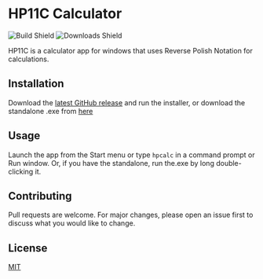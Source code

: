 # HP11C Calculator
![Build Shield](https://img.shields.io/badge/Build-Succeeding-sucess)
![Downloads Shield](https://img.shields.io/github/downloads/hadrianfinch/hp11c/total?label=Downloads)

HP11C is a calculator app for windows that uses Reverse Polish Notation for calculations.

## Installation

Download the [latest GitHub release](https://github.com/HadrianFinch/HP11C/releases) and run the installer, or download the standalone .exe from [here](https://github.com/HadrianFinch/HP11C/releases)

## Usage
Launch the app from the Start menu or type `hpcalc` in a command prompt or Run window. Or, if you have the standalone, run the.exe by long double-clicking it.

## Contributing
Pull requests are welcome. For major changes, please open an issue first to discuss what you would like to change.

## License
[MIT](https://choosealicense.com/licenses/mit/)